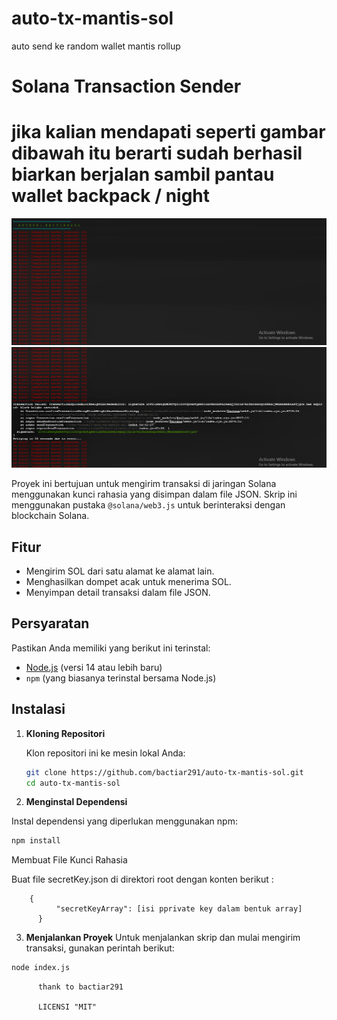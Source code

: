 # auto-tx-mantis-sol
auto send ke random wallet mantis rollup 
# Solana Transaction Sender

# jika kalian mendapati seperti gambar dibawah itu berarti sudah berhasil biarkan berjalan sambil pantau wallet backpack / night
![2](https://raw.githubusercontent.com/bactiar291/auto-tx-mantis-sol/main/ss2.png)
![1](https://raw.githubusercontent.com/bactiar291/auto-tx-mantis-sol/main/ss1.png)

Proyek ini bertujuan untuk mengirim transaksi di jaringan Solana menggunakan kunci rahasia yang disimpan dalam file JSON. Skrip ini menggunakan pustaka `@solana/web3.js` untuk berinteraksi dengan blockchain Solana.

## Fitur
- Mengirim SOL dari satu alamat ke alamat lain.
- Menghasilkan dompet acak untuk menerima SOL.
- Menyimpan detail transaksi dalam file JSON.

## Persyaratan

Pastikan Anda memiliki yang berikut ini terinstal:
- [Node.js](https://nodejs.org/) (versi 14 atau lebih baru)
- `npm` (yang biasanya terinstal bersama Node.js)

## Instalasi

1. **Kloning Repositori**

   Klon repositori ini ke mesin lokal Anda:

   ```bash
   git clone https://github.com/bactiar291/auto-tx-mantis-sol.git
   cd auto-tx-mantis-sol
   ```
2. **Menginstal Dependensi**

Instal dependensi yang diperlukan menggunakan npm:
   ```bash
   npm install
   ```
Membuat File Kunci Rahasia

Buat file secretKey.json di direktori root dengan konten berikut :

        {
              "secretKeyArray": [isi pprivate key dalam bentuk array]
          }
3. **Menjalankan Proyek**
Untuk menjalankan skrip dan mulai mengirim transaksi, gunakan perintah berikut:

 ```bash
node index.js          
 ```

          thank to bactiar291

          LICENSI "MIT"





   
